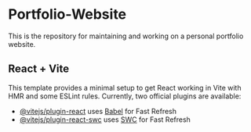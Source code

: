 
# Portfolio-Website
This is the repository for maintaining and working on a personal portfolio website.

## React + Vite
This template provides a minimal setup to get React working in Vite with HMR and some ESLint rules. 
Currently, two official plugins are available:
- [@vitejs/plugin-react](https://github.com/vitejs/vite-plugin-react/blob/main/packages/plugin-react/README.md) uses [Babel](https://babeljs.io/) for Fast Refresh
- [@vitejs/plugin-react-swc](https://github.com/vitejs/vite-plugin-react-swc) uses [SWC](https://swc.rs/) for Fast Refresh
